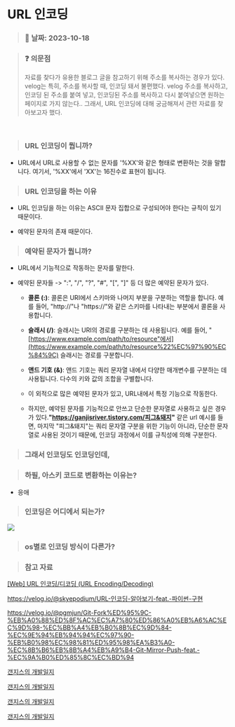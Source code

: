 # URL 인코딩

> ### :date: 날짜: 2023-10-18

> ### :question: 의문점
> 
> 자료를 찾다가 유용한 블로그 글을 참고하기 위해 주소를 복사하는 경우가 있다. velog는 특히, 주소를 복사할 때, 인코딩 돼서 불편했다. velog 주소를 복사하고, 인코딩 된 주소를 붙여 넣고, 인코딩된 주소를 복사하고 다시 붙여넣으면 원하는 페이지로 가지 않는다..  그래서, URL 인코딩에 대해 궁금해져서 관련 자료를 찾아보고자 했다. 

<br>

> ### URL 인코딩이 뭡니까?

- URL에서 URL로 사용할 수 없는 문자를 '%XX'와 같은 형태로 변환하는 것을 말합니다. 여기서, '%XX'에서 'XX'는 16진수로 표현이 됩니다. 

> ### URL 인코딩을 하는 이유

- URL 인코딩을 하는 이유는 ASCII 문자 집합으로 구성되어야 한다는 규칙이 있기 때문이다. 

- 예약된 문자의 존재 때문이다.

> ### 예약된 문자가 뭡니까?

- URL에서 기능적으로 작동하는 문자를 말한다.

- 예약된 문자들 -> ":", "/", "?", "#", "[", "]" 등 더 많은 예약된 문자가 있다.
  
  - **콜론 (:)**: 콜론은 URI에서 스키마와 나머지 부분을 구분하는 역할을 합니다. 예를 들어, "http://"나 "https://"와 같은 스키마를 나타내는 부분에서 콜론을 사용합니다.
  
  - **슬래시 (/)**: 슬래시는 URI의 경로를 구분하는 데 사용됩니다. 예를 들어, "[https://www.example.com/path/to/resource"에서](https://www.example.com/path/to/resource%22%EC%97%90%EC%84%9C) 슬래시는 경로를 구분합니다.
  
  - **앤드 기호 (&)**: 앤드 기호는 쿼리 문자열 내에서 다양한 매개변수를 구분하는 데 사용됩니다. 다수의 키와 값의 조합을 구별합니다.
  
  - 이 외적으로 많은 예약된 문자가 있고, URL내에서 특정 기능으로 작동한다.
  
  - 하지만, 예약된 문자를 기능적으로 안쓰고 단순한 문자열로 사용하고 싶은 경우가 있다.**"https://ganjisriver.tistory.com/피그&돼지"** 같은 url 예시를 들면, 마지막 "피그&돼지"는 쿼리 문자열 구분을 위한 기능이 아니라, 단순한 문자열로 사용된 것이기 때문에, 인코딩 과정에서 이를 규칙성에 의해 구분한다.
    
    

> ### 그래서 인코딩도 인코딩인데,

> ### 하필, 아스키 코드로 변환하는 이유는?

- 응애

> ### 인코딩은 어디에서 되는가?



![](C:\Users\ganjisriver\AppData\Roaming\marktext\images\2023-10-18-20-05-25-image.png)





> ### os별로 인코딩 방식이 다른가?

> ### 참고 자료

[[Web] URL 인코딩/디코딩 (URL Encoding/Decoding)](https://it-eldorado.tistory.com/143)

https://velog.io/@skyepodium/URL-인코딩-알아보기-feat.-파이썬-구현

https://velog.io/@pgmjun/Git-Fork%ED%95%9C-%EB%A0%88%ED%8F%AC%EC%A7%80%ED%86%A0%EB%A6%AC%EC%9D%98-%EC%BB%A4%EB%B0%8B%EC%9D%84-%EC%9E%94%EB%94%94%EC%97%90-%EB%B0%98%EC%98%81%ED%95%98%EA%B3%A0-%EC%8B%B6%EB%8B%A4%EB%A9%B4-Git-Mirror-Push-feat.-%EC%9A%B0%ED%85%8C%EC%BD%94



[갠지스의 개발일지](https://ganjisriver.tistory.com/?name=%)

[갠지스의 개발일지](https://ganjisriver.tistory.com/?name=패트&매트)

[갠지스의 개발일지](https://ganjisriver.tistory.com/?name=패트&매트응애응앵으낭리ㅏ)

[갠지스의 개발일지](https://ganjisriver.tistory.com/?name=패트&매트응애응앵으낭리ㅏ)

